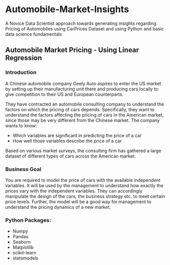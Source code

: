 # Automobile-Market-Insights
A Novice Data Scientist approach towards generating insights regarding Pricing of Automobiles using CarPrices Dataset and using Python and basic data science fundamentals

## Automobile Market Pricing - Using Linear Regression

### Introduction

A Chinese automobile company Geely Auto aspires to enter the US market by setting up their manufacturing unit there and producing cars locally to give competition to their US and European counterparts. 

They have contracted an automobile consulting company to understand the factors on which the pricing of cars depends. Specifically, they want to understand the factors affecting the pricing of cars in the American market, since those may be very different from the Chinese market. The company wants to know:
- Which variables are significant in predicting the price of a car
- How well those variables describe the price of a car

Based on various market surveys, the consulting firm has gathered a large dataset of different types of cars across the American market. 

### Business Goal
You are required to model the price of cars with the available independent variables. It will be used by the management to understand how exactly the prices vary with the independent variables. They can accordingly manipulate the design of the cars, the business strategy etc. to meet certain price levels. Further, the model will be a good way for management to understand the pricing dynamics of a new market. 

### Python Packages:
- Numpy
- Pandas
- Seaborn
- Matplotlib
- scikit-learn
- statsmodels
